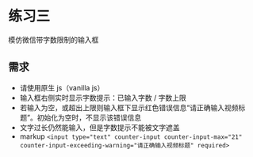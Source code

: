 # 练习三

模仿微信带字数限制的输入框

## 需求

- 请使用原生 js（vanilla js）
- 输入框右侧实时显示字数提示：已输入字数 / 字数上限
- 若输入为空，或超出上限则输入框下显示红色错误信息“请正确输入视频标题”。初始化为空时，不显示该错误信息
- 文字过长仍然能输入，但是字数提示不能被文字遮盖
- markup `<input type="text" counter-input counter-input-max="21" counter-input-exceeding-warning="请正确输入视频标题" required>`
